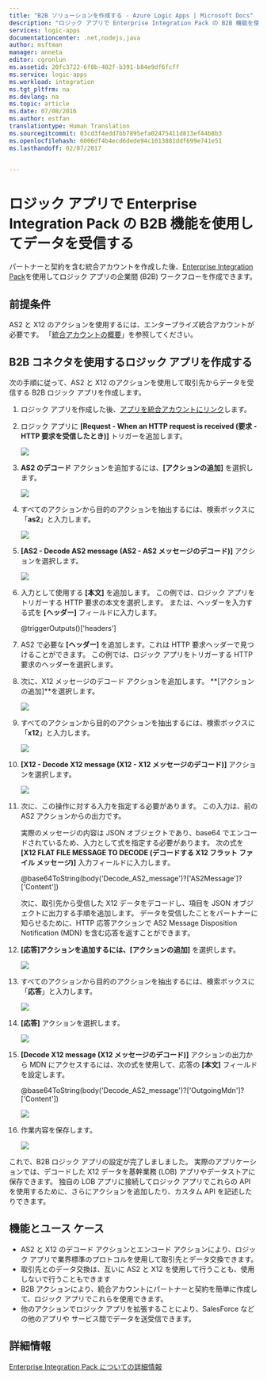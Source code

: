 ```yaml
---
title: "B2B ソリューションを作成する - Azure Logic Apps | Microsoft Docs"
description: "ロジック アプリで Enterprise Integration Pack の B2B 機能を使用してデータを受信します"
services: logic-apps
documentationcenter: .net,nodejs,java
author: msftman
manager: anneta
editor: cgronlun
ms.assetid: 20fc3722-6f8b-402f-b391-b84e9df6fcff
ms.service: logic-apps
ms.workload: integration
ms.tgt_pltfrm: na
ms.devlang: na
ms.topic: article
ms.date: 07/08/2016
ms.author: estfan
translationtype: Human Translation
ms.sourcegitcommit: 03cd3f4edd7bb7895efa02475411d813ef44b8b3
ms.openlocfilehash: 6006df4b4ecd6dede94c1013881ddf699e741e51
ms.lasthandoff: 02/07/2017


---
```

# <a name="receive-data-in-logic-apps-with-the-b2b-features-in-the-enterprise-integration-pack"></a>ロジック アプリで Enterprise Integration Pack の B2B 機能を使用してデータを受信する

パートナーと契約を含む統合アカウントを作成した後、[Enterprise Integration Pack](logic-apps-enterprise-integration-overview.md)を使用してロジック アプリの企業間 (B2B) ワークフローを作成できます。

## <a name="prerequisites"></a>前提条件

AS2 と X12 のアクションを使用するには、エンタープライズ統合アカウントが必要です。 「[統合アカウントの概要](../logic-apps/logic-apps-enterprise-integration-accounts.md)」を参照してください。

## <a name="create-a-logic-app-with-b2b-connectors"></a>B2B コネクタを使用するロジック アプリを作成する

次の手順に従って、AS2 と X12 のアクションを使用して取引先からデータを受信する B2B ロジック アプリを作成します。

1. ロジック アプリを作成した後、[アプリを統合アカウントにリンク](../logic-apps/logic-apps-enterprise-integration-accounts.md)します。

2. ロジック アプリに **[Request - When an HTTP request is received (要求 - HTTP 要求を受信したとき)]** トリガーを追加します。

    ![](./media/logic-apps-enterprise-integration-b2b/flatfile-1.png)

3. **AS2 のデコード** アクションを追加するには、**[アクションの追加]** を選択します。

    ![](./media/logic-apps-enterprise-integration-b2b/transform-2.png)

4. すべてのアクションから目的のアクションを抽出するには、検索ボックスに「**as2**」と入力します。

    ![](./media/logic-apps-enterprise-integration-b2b/b2b-5.png)

5. **[AS2 - Decode AS2 message (AS2 - AS2 メッセージのデコード)]** アクションを選択します。

    ![](./media/logic-apps-enterprise-integration-b2b/b2b-6.png)

6. 入力として使用する **[本文]** を追加します。 この例では、ロジック アプリをトリガーする HTTP 要求の本文を選択します。 または、ヘッダーを入力する式を **[ヘッダー]** フィールドに入力します。

    @triggerOutputs()['headers']

7. AS2 で必要な **[ヘッダー]** を追加します。これは HTTP 要求ヘッダーで見つけることができます。 この例では、ロジック アプリをトリガーする HTTP 要求のヘッダーを選択します。

8. 次に、X12 メッセージのデコード アクションを追加します。 **[アクションの追加]**を選択します。

    ![](./media/logic-apps-enterprise-integration-b2b/b2b-9.png)

9. すべてのアクションから目的のアクションを抽出するには、検索ボックスに「**x12**」と入力します。

    ![](./media/logic-apps-enterprise-integration-b2b/b2b-10.png)

10. **[X12 - Decode X12 message (X12 - X12 メッセージのデコード)]** アクションを選択します。

    ![](./media/logic-apps-enterprise-integration-b2b/b2b-as2message.png)

11. 次に、この操作に対する入力を指定する必要があります。 この入力は、前の AS2 アクションからの出力です。

    実際のメッセージの内容は JSON オブジェクトであり、base64 でエンコードされているため、入力として式を指定する必要があります。 
    次の式を **[X12 FLAT FILE MESSAGE TO DECODE (デコードする X12 フラット ファイル メッセージ)]** 入力フィールドに入力します。
    
    @base64ToString(body('Decode_AS2_message')?['AS2Message']?['Content'])

    次に、取引先から受信した X12 データをデコードし、項目を JSON オブジェクトに出力する手順を追加します。 
    データを受信したことをパートナーに知らせるために、HTTP 応答アクションで AS2 Message Disposition Notification (MDN) を含む応答を返すことができます。

12. **[応答]**アクションを追加するには、**[アクションの追加]** を選択します。

    ![](./media/logic-apps-enterprise-integration-b2b/b2b-14.png)

13. すべてのアクションから目的のアクションを抽出するには、検索ボックスに「**応答**」と入力します。

    ![](./media/logic-apps-enterprise-integration-b2b/b2b-15.png)

14. **[応答]** アクションを選択します。

    ![](./media/logic-apps-enterprise-integration-b2b/b2b-16.png)

15. **[Decode X12 message (X12 メッセージのデコード)]** アクションの出力から MDN にアクセスするには、次の式を使用して、応答の **[本文]** フィールドを設定します。

    @base64ToString(body('Decode_AS2_message')?['OutgoingMdn']?['Content'])

    ![](./media/logic-apps-enterprise-integration-b2b/b2b-17.png)  

16. 作業内容を保存します。

    ![](./media/logic-apps-enterprise-integration-b2b/transform-5.png)  

これで、B2B ロジック アプリの設定が完了しましました。 実際のアプリケーションでは、デコードした X12 データを基幹業務 (LOB) アプリやデータストアに保存できます。 独自の LOB アプリに接続してロジック アプリでこれらの API を使用するために、さらにアクションを追加したり、カスタム API を記述したりできます。

## <a name="features-and-use-cases"></a>機能とユース ケース

* AS2 と X12 のデコード アクションとエンコード アクションにより、ロジック アプリで業界標準のプロトコルを使用して取引先とデータ交換できます。
* 取引先とのデータ交換は、互いに AS2 と X12 を使用して行うことも、使用しないで行うこともできます
* B2B アクションにより、統合アカウントにパートナーと契約を簡単に作成して、ロジック アプリでこれらを使用できます。
* 他のアクションでロジック アプリを拡張することにより、SalesForce などの他のアプリや サービス間でデータを送受信できます。

## <a name="learn-more"></a>詳細情報
[Enterprise Integration Pack についての詳細情報](logic-apps-enterprise-integration-overview.md)

